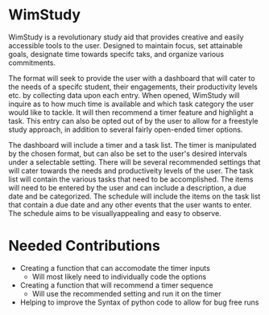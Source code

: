 # WimStudy

WimStudy is a revolutionary study aid that provides creative and easily accessible tools to the user.
Designed to maintain focus, set attainable goals, designate time towards specifc taks, and organize various commitments.

The format will seek to provide the user with a dashboard that will cater to the needs of a specifc student, 
their engagements, their productivity levels etc. by collecting data upon each entry. When opened, WimStudy
will inquire as to how much time is available and which task category the user would like to tackle. It will then 
recommend a timer feature and highlight a task. This entry can also be opted out of by the user to allow for a
freestyle study approach, in addition to several fairly open-ended timer options. 

The dashboard will include a timer and a task list. The timer is manipulated by the chosen format, but can 
also be set to the user's desired intervals under a selectable setting. There will be several recommended settings 
that will cater towards the needs and productiveity levels of the user. The task list will contain the various tasks
that need to be accomplished. The items will need to be entered by the user and can include a description, a due date
and be categorized. The schedule will include the items on the task list that contain a due date and any other events 
that the user wants to enter. The schedule aims to be visuallyappealing and easy to observe. 

# Needed Contributions

- Creating a function that can accomodate the timer inputs
  - Will most likely need to individually code the options
- Creating a function that will recommend a timer sequence
  - Will use the recommended setting and run it on the timer
- Helping to improve the Syntax of python code to allow for bug free runs
